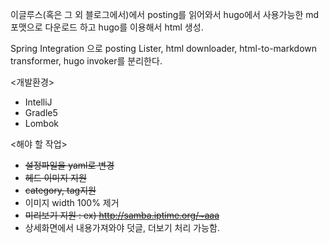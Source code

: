 이글루스(혹은 그 외 블로그에서)에서 posting를 읽어와서 hugo에서 사용가능한 md포맷으로 다운로드 하고 hugo를 이용해서 html 생성.

Spring Integration 으로 posting Lister, html downloader, html-to-markdown transformer, hugo invoker를 분리한다.

<개발환경>
* IntelliJ
* Gradle5
* Lombok

<해야 할 작업>
* ~~설정파일을 yaml로 변경~~
* ~~헤드 이미지 지원~~
* ~~category, tag지원~~
* 이미지 width 100% 제거
* ~~미리보기 지원 : ex) http://samba.iptime.org/~aaa~~
* 상세화면에서 내용가져와야 덧글, 더보기 처리 가능함.
 